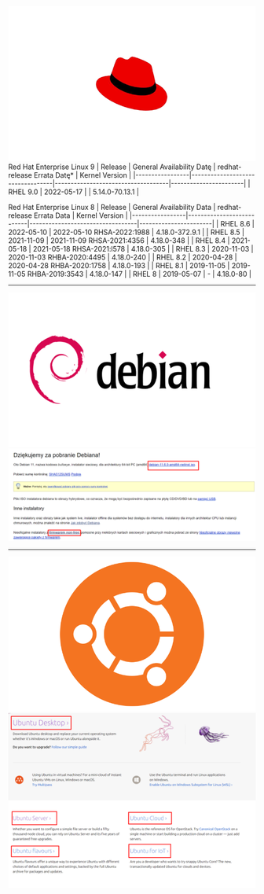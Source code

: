 ![Pendrive](/grafiki/1_03_1_redhat.png)
Red Hat Enterprise Linux 9
|     Release     |     General Availability Datę    |     redhat-release Errata Datę*    |     Kernel Version    |
|-----------------|----------------------------------|------------------------------------|-----------------------|
|     RHEL 9.0    |     2022-05-17                   |                                    |     5.14.0-70.13.1    |

Red Hat Enterprise Linux 8
| Release         | General Availability Data | redhat-release Errata Data       | Kernel Version        |
|-----------------|---------------------------|----------------------------------|-----------------------|
|     RHEL 8.6    |     2022-05-10            |     2022-05-10 RHSA-2022:1988    |     4.18.0-372.9.1    |
|     RHEL 8.5    |     2021-11-09            |     2021-11-09 RHSA-2021:4356    |     4.18.0-348        |
|     RHEL 8.4    |     2021-05-18            |     2021-05-18 RHSA-2021:l578    |     4.18.0-305        |
|     RHEL 8.3    |     2020-11-03            |     2020-11-03 RHBA-2020:4495    |     4.18.0-240        |
|     RHEL 8.2    |     2020-04-28            |     2020-04-28 RHBA-2020:1758    |     4.18.0-193        |
|     RHEL 8.1    |     2019-11-05            |     2019-11-05 RHBA-2019:3543    |     4.18.0-147        |
|     RHEL 8      |     2019-05-07            |     -                            |     4.18.0-80         |

___

![Pendrive](/grafiki/1_03_2_debian.png)
![Pendrive](/grafiki/1_03_2_debian2.png)

___

![Ubuntu](/grafiki/1_03_2_ubuntu.png)
![Ubuntu](/grafiki/1_03_2_ubuntu2.png)
